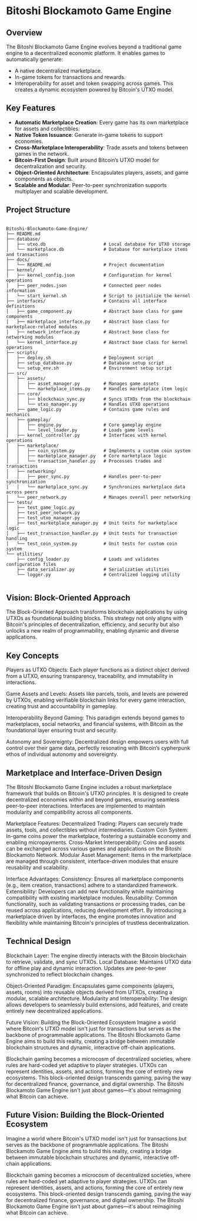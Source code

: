 # Bitoshi Blockamoto Game Engine

## Overview

The Bitoshi Blockamoto Game Engine evolves beyond a traditional game engine to a decentralized economic platform. It enables games to automatically generate:
- A native decentralized marketplace.
- In-game tokens for transactions and rewards.
- Interoperability for asset and token swapping across games.
This creates a dynamic ecosystem powered by Bitcoin's UTXO model.

## Key Features

- **Automatic Marketplace Creation**: Every game has its own marketplace for assets and collectibles.
- **Native Token Issuance**: Generate in-game tokens to support economies.
- **Cross-Marketplace Interoperability**: Trade assets and tokens between games in the network.
- **Bitcoin-First Design**: Built around Bitcoin’s UTXO model for decentralization and security.
- **Object-Oriented Architecture**: Encapsulates players, assets, and game components as objects.
- **Scalable and Modular**: Peer-to-peer synchronization supports multiplayer and scalable development.

## Project Structure

```plaintext

Bitoshi-Blockamoto-Game-Engine/
├── README.md
├── database/
│   ├── utxo.db                      # Local database for UTXO storage
│   └── marketplace.db               # Database for marketplace items and transactions
├── docs/
│   └── README.md                    # Project documentation
├── kernel/
│   ├── kernel_config.json           # Configuration for kernel operations
│   ├── peer_nodes.json              # Connected peer nodes information
│   └── start_kernel.sh              # Script to initialize the kernel
├── interfaces/                      # Contains all interface definitions
│   ├── game_component.py            # Abstract base class for game components
│   ├── marketplace_interface.py     # Abstract base class for marketplace-related modules
│   ├── network_interface.py         # Abstract base class for networking modules
│   └── kernel_interface.py          # Abstract base class for kernel operations
├── scripts/
│   ├── deploy.sh                    # Deployment script
│   ├── setup_database.py            # Database setup script
│   └── setup_env.sh                 # Environment setup script
├── src/
│   ├── assets/
│   │   ├── asset_manager.py         # Manages game assets
│   │   └── marketplace_items.py     # Handles marketplace item logic
│   ├── core/
│   │   ├── blockchain_sync.py       # Syncs UTXOs from the blockchain
│   │   └── utxo_manager.py          # Handles UTXO operations
│   ├── game_logic.py                # Contains game rules and mechanics
│   ├── gameplay/
│   │   ├── engine.py                # Core gameplay engine
│   │   └── level_loader.py          # Loads game levels
│   ├── kernel_controller.py         # Interfaces with kernel operations
│   ├── marketplace/
│   │   ├── coin_system.py           # Implements a custom coin system
│   │   ├── marketplace_manager.py   # Core marketplace logic
│   │   └── transaction_handler.py   # Processes trades and transactions
│   ├── networking/
│   │   ├── peer_sync.py             # Handles peer-to-peer synchronization
│   │   └── marketplace_sync.py      # Synchronizes marketplace data across peers
│   └── peer_network.py              # Manages overall peer networking
├── tests/
│   ├── test_game_logic.py
│   ├── test_peer_network.py
│   ├── test_utxo_manager.py
│   ├── test_marketplace_manager.py  # Unit tests for marketplace logic
│   ├── test_transaction_handler.py  # Unit tests for transaction handling
│   └── test_coin_system.py          # Unit tests for custom coin system
└── utilities/
    ├── config_loader.py             # Loads and validates configuration files
    ├── data_serializer.py           # Serialization utilities
    └── logger.py                    # Centralized logging utility


```
## Vision: Block-Oriented Approach

The Block-Oriented Approach transforms blockchain applications by using UTXOs as foundational building blocks. This strategy not only aligns with Bitcoin's principles of decentralization, efficiency, and security but also unlocks a new realm of programmability, enabling dynamic and diverse applications.

## Key Concepts

Players as UTXO Objects: Each player functions as a distinct object derived from a UTXO, ensuring transparency, traceability, and immutability in interactions. 

Game Assets and Levels: Assets like parcels, tools, and levels are powered by UTXOs, enabling verifiable blockchain links for every game interaction, creating trust and accountability in gameplay. 

Interoperability Beyond Gaming: This paradigm extends beyond games to marketplaces, social networks, and financial systems, with Bitcoin as the foundational layer ensuring trust and security. 

Autonomy and Sovereignty: Decentralized design empowers users with full control over their game data, perfectly resonating with Bitcoin’s cypherpunk ethos of individual autonomy and sovereignty.

##  Marketplace and Interface-Driven Design
The Bitoshi Blockamoto Game Engine includes a robust marketplace framework that builds on Bitcoin's UTXO principles. It is designed to create decentralized economies within and beyond games, ensuring seamless peer-to-peer interactions. Interfaces are implemented to maintain modularity and compatibility across all components.

Marketplace Features:
Decentralized Trading: Players can securely trade assets, tools, and collectibles without intermediaries.
Custom Coin System: In-game coins power the marketplace, fostering a sustainable economy and enabling micropayments.
Cross-Market Interoperability: Coins and assets can be exchanged across various games and applications on the Bitoshi Blockamoto Network.
Modular Asset Management: Items in the marketplace are managed through consistent, interface-driven modules that ensure reusability and scalability.

Interface Advantages:
Consistency: Ensures all marketplace components (e.g., item creation, transactions) adhere to a standardized framework.
Extensibility: Developers can add new functionality while maintaining compatibility with existing marketplace modules.
Reusability: Common functionality, such as validating transactions or processing trades, can be reused across applications, reducing development effort.
By introducing a marketplace driven by interfaces, the engine promotes innovation and flexibility while maintaining Bitcoin's principles of trustless decentralization.

## Technical Design

Blockchain Layer: The engine directly interacts with the Bitcoin blockchain to retrieve, validate, and sync UTXOs.
Local Database: Maintains UTXO data for offline play and dynamic interaction. Updates are peer-to-peer synchronized to reflect blockchain changes.

Object-Oriented Paradigm: Encapsulates game components (players, assets, rooms) into reusable objects derived from UTXOs, creating a modular, scalable architecture.
Modularity and Interoperability: The design allows developers to seamlessly build extensions, add features, and create entirely new decentralized applications.

Future Vision: Building the Block-Oriented Ecosystem
Imagine a world where Bitcoin's UTXO model isn't just for transactions but serves as the backbone of programmable applications. The Bitoshi Blockamoto Game Engine aims to build this reality, creating a bridge between immutable blockchain structures and dynamic, interactive off-chain applications.

Blockchain gaming becomes a microcosm of decentralized societies, where rules are hard-coded yet adaptive to player strategies.
UTXOs can represent identities, assets, and actions, forming the core of entirely new ecosystems.
This block-oriented design transcends gaming, paving the way for decentralized finance, governance, and digital ownership.
The Bitoshi Blockamoto Game Engine isn't just about games—it's about reimagining what Bitcoin can achieve.

## Future Vision: Building the Block-Oriented Ecosystem

Imagine a world where Bitcoin's UTXO model isn't just for transactions but serves as the backbone of programmable applications. The Bitoshi Blockamoto Game Engine aims to build this reality, creating a bridge between immutable blockchain structures and dynamic, interactive off-chain applications.

Blockchain gaming becomes a microcosm of decentralized societies, where rules are hard-coded yet adaptive to player strategies.
UTXOs can represent identities, assets, and actions, forming the core of entirely new ecosystems.
This block-oriented design transcends gaming, paving the way for decentralized finance, governance, and digital ownership.
The Bitoshi Blockamoto Game Engine isn't just about games—it's about reimagining what Bitcoin can achieve.


